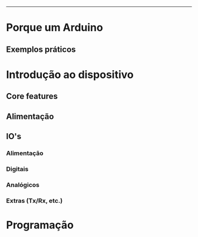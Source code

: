 ***
# Porque um Arduino
## Exemplos práticos
# Introdução ao dispositivo
## Core features
## Alimentação
## IO's
### Alimentação
### Digitais
### Analógicos
### Extras (Tx/Rx, etc.)
# Programação
